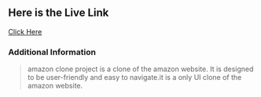 ## **Here is the Live Link**

[Click Here](https://amazon-clone-tawny-xi.vercel.app/)

### **Additional Information**

> amazon clone project is a clone of the amazon website. It is designed to be user-friendly and easy to navigate.it is a only UI clone of the amazon website.
